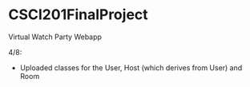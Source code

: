 # CSCI201FinalProject
Virtual Watch Party Webapp

4/8:
- Uploaded classes for the User, Host (which derives from User) and Room 

